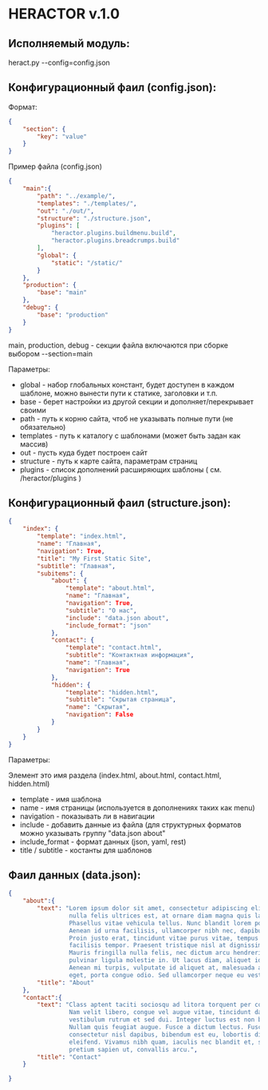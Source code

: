 
HERACTOR v.1.0
==============

Исполняемый модуль:
-------------------

 heract.py --config=config.json


Конфигурационный фаил (config.json):
------------------------------------

Формат:

```json
{
    "section": {
        "key": "value"
    }
}
```

Пример файла (config.json)

```json
{
    "main":{
        "path": "../example/",
        "templates": "./templates/",
        "out": "./out/",
        "structure": "./structure.json",
        "plugins": [
            "heractor.plugins.buildmenu.build",
            "heractor.plugins.breadcrumps.build"
        ],
        "global": {
            "static": "/static/"
        }
    },
    "production": {
        "base": "main"
    },
    "debug": {
        "base": "production"
    }
}
```

main, production, debug - секции файла включаются при сборке выбором --section=main

Параметры:

* global - набор глобальных констант, будет доступен в каждом шаблоне, можно вынести пути к статике, заголовки и т.п.
* base - берет настройки из другой секции и дополняет/перекрывает своими
* path - путь к корню сайта, чтоб не указывать полные пути (не обязательно)
* templates - путь к каталогу с шаблонами (может быть задан как массив)
* out - пусть куда будет построен сайт
* structure - путь к карте сайта, параметрам страниц
* plugins - список дополнений расширяющих шаблоны ( см. /heractor/plugins )


Конфигурационный фаил (structure.json):
---------------------------------------

```json
{
    "index": {
        "template": "index.html",
        "name": "Главная",
        "navigation": True,
        "title": "My First Static Site",
        "subtitle": "Главная",
        "subitems": {
            "about": {
                "template": "about.html",
                "name": "Главная",
                "navigation": True,
                "subtitle": "О нас",
                "include": "data.json about",
                "include_format": "json"
            },
            "contact": {
                "template": "contact.html",
                "subtitle": "Контактная информация",
                "name": "Главная",
                "navigation": True
            },
            "hidden": {
                "template": "hidden.html",
                "subtitle": "Скрытая страница",
                "name": "Скрытая",
                "navigation": False
            }
        }
    }
}
```

Параметры:

Элемент это имя раздела (index.html, about.html, contact.html, hidden.html)

* template - имя шаблона
* name - имя страницы (используется в дополнениях таких как menu)
* navigation - показывать ли в навигации
* include - добавить данные из файла (для структурных форматов можно указывать группу "data.json about"
* include_format - формат данных (json, yaml, rest)
* title / subtitle - костанты для шаблонов


Фаил данных (data.json):
---------------------------------------

```json
{
    "about":{
        "text": "Lorem ipsum dolor sit amet, consectetur adipiscing elit. Fusce pretium, purus sed faucibus porttitor,
                 nulla felis ultrices est, at ornare diam magna quis lacus.
                 Phasellus vitae vehicula tellus. Nunc blandit lorem porttitor, consectetur odio in, suscipit elit.
                 Aenean id urna facilisis, ullamcorper nibh nec, dapibus lacus. Sed ut lacus in sem gravida laoreet.
                 Proin justo erat, tincidunt vitae purus vitae, tempus adipiscing ipsum. Etiam mattis urna eu est
                 facilisis tempor. Praesent tristique nisl at dignissim condimentum. Praesent dictum suscipit dignissim.
                 Mauris fringilla nulla felis, nec dictum arcu hendrerit in. Integer malesuada placerat ante, et
                 pulvinar ligula molestie in. Ut lacus diam, aliquet id ante vel, sollicitudin scelerisque tortor.
                 Aenean mi turpis, vulputate id aliquet at, malesuada a justo. Aenean sem lacus, vulputate non enim
                 eget, porta congue odio. Sed ullamcorper neque eu vestibulum volutpat.",
        "title": "About"
    },
    "contact":{
        "text": "Class aptent taciti sociosqu ad litora torquent per conubia nostra, per inceptos himenaeos.
                 Nam velit libero, congue vel augue vitae, tincidunt dapibus nunc. Ut molestie neque at nisl
                 vestibulum rutrum et sed dui. Integer luctus est non blandit volutpat. Nam eu blandit sem.
                 Nullam quis feugiat augue. Fusce a dictum lectus. Fusce iaculis a ipsum eget vulputate. Sed
                 consectetur nisl dapibus, bibendum est eu, lobortis diam. Etiam viverra sem nec lacus molestie
                 eleifend. Vivamus nibh quam, iaculis nec blandit et, sollicitudin sed felis. In eu felis vestibulum,
                 pretium sapien ut, convallis arcu.",
        "title": "Contact"
    }

}
```